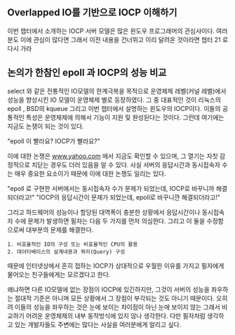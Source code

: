 ## Overlapped IO를 기반으로 IOCP 이해하기

이번 챕터에서 소개하는 IOCP 서버 모델은 많은 윈도우 프로그래머의 관심사이다. 여러분도 이에 관심이 많다면 그래서 이전 내용을 건너뛰고 이리 달려온 것이라면 챕터 21 로 다시 가라

## 논의가 한참인 epoll 과 IOCP의 성능 비교

select 와 같은 전통적인 IO모델의 한계극복을 목적으로 운영체제 레벨(커널 레벨)에서 성능을 향상시킨 IO 모델이 운영체제 별로 등장하였다. 그 중 대표적인 것이 리눅스의 epoll , BSD의 kqueue 그리고 이번 챕터에서 설명하는 윈도우의 IOCP이다. 이들의 공통적인 특성은 운영체제에 의해서 기능이 지원 및 완성된다는 것이다. 그런데 여기에는 지금도 논쟁이 되는 것이 있다.

"epoll 이 빨라요? IOCP가 빨라요?"

이에 대한 논쟁은 www.yahoo.com 에서 지금도 확인할 수 있으며, 그 열기는 자칫 감정적으로 치닫는 경우도 더러 있음을 알 수 있다. 사실 서버의 응답시간과 동시접속자 수는 매우 중요한 요소이기 때문에 이에 대한 논쟁도 일리는 있다.

"epoll 로 구현한 서버에서는 동시접속자 수가 문제가 되었는데, IOCP로 바꾸니까 해결되더라고!"
"IOCP의 응답시간이 문제가 되었는데, epoll로 바꾸니깐 해결되더라고!"

그리고 하드웨어의 성능이나 할당된 대역폭이 충분한 상황에서 응답시간이나 동시접속자 수에 문제가 발생하면 필자는 다음 두 가지를 먼저 의심한다. 그리고 이 둘을 수정함으로써 대부분의 문제를 해결한다.

```
1. 비효율적인 IO의 구성 또는 비효율적인 CPU의 활용
2. 데이터베이스의 설계내용과 쿼리(Query) 구성
```

때문에 인터넷상에서 흔히 접하는 IOCP가 상대적으로 우월한 이유를 가지고 필자에게 물어오는 친구들에게는 모르겠다고 한다.

왜냐하면 다른 IO모델에 없는 장점이 IOCP에 있긴하지만, 그것이 서버의 성능을 좌우하는 절대적 기준은 아니며 모든 상황에서 그 장점이 부각되는 것도 아니기 때문이다. 오히려 이들의 성능을 좌우하는 것은 눈에 보이는 차이점이 아닌 눈에 보이지 않는 그래서 비교하기 어려운 운영체제의 내부 동작방식에 있지 않나 생각한다. 다만 필자처럼 생각하고 있는 개발자들도 주변에는 많다는 사실을 여러분에게 알리고 싶다.

